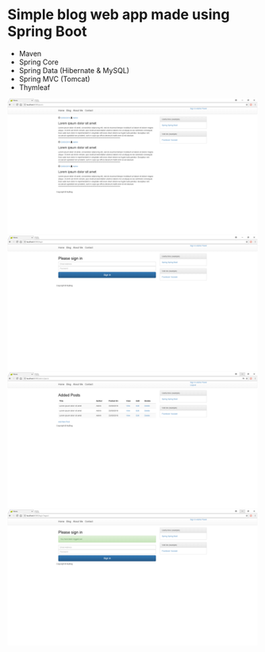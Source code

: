 # Simple blog web app made using Spring Boot
* Maven
* Spring Core
* Spring Data (Hibernate & MySQL)
* Spring MVC (Tomcat)
* Thymleaf

![](1.png)
![](2.png)
![](3.png)
![](4.png)
